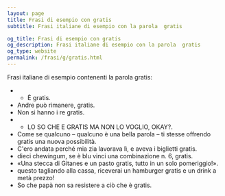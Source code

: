 ```yaml
---
layout: page
title: Frasi di esempio con gratis 
subtitle: Frasi italiane di esempio con la parola  gratis

og_title: Frasi di esempio con gratis 
og_description: Frasi italiane di esempio con la parola  gratis
og_type: website
permalink: /frasi/g/gratis.html
---
```


Frasi italiane di esempio contenenti la parola gratis:


- - È gratis.
- Andre può rimanere, gratis.
- Non si hanno i re gratis.
- - LO SO CHE E GRATIS MA NON LO VOGLIO, OKAY?.
- Come se qualcuno – qualcuno è una bella parola – ti stesse offrendo gratis una nuova possibilità.
- C'ero andata perché mia zia lavorava lì, e aveva i biglietti gratis.
- dieci chewingum, se è blu vinci una combinazione n. 6, gratis.
- «Una stecca di Gitanes e un pasto gratis, tutto in un solo pomeriggio!».
- questo tagliando alla cassa, riceverai un hamburger gratis e un drink a metà prezzo!
- So che papà non sa resistere a ciò che è gratis.
